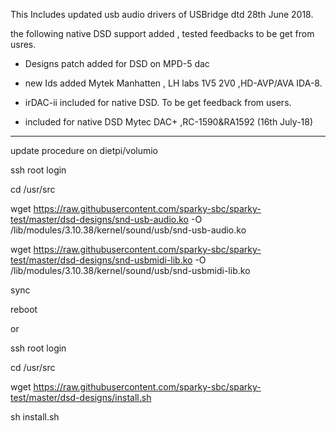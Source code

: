 This Includes updated usb audio drivers of USBridge dtd 28th June 2018.

the following native DSD support added , tested feedbacks to be get from usres.

- Designs patch added for DSD on MPD-5 dac

- new Ids added Mytek Manhatten , LH labs 1V5 2V0 ,HD-AVP/AVA IDA-8.

- irDAC-ii included for native DSD. To be get feedback from users.

- included for native DSD Mytec DAC+ ,RC-1590&RA1592  (16th July-18)

*************************************
update procedure on dietpi/volumio

ssh root login

cd /usr/src

wget https://raw.githubusercontent.com/sparky-sbc/sparky-test/master/dsd-designs/snd-usb-audio.ko -O /lib/modules/3.10.38/kernel/sound/usb/snd-usb-audio.ko

wget https://raw.githubusercontent.com/sparky-sbc/sparky-test/master/dsd-designs/snd-usbmidi-lib.ko -O /lib/modules/3.10.38/kernel/sound/usb/snd-usbmidi-lib.ko

sync

reboot


or

ssh root login

cd /usr/src

wget https://raw.githubusercontent.com/sparky-sbc/sparky-test/master/dsd-designs/install.sh

sh install.sh
